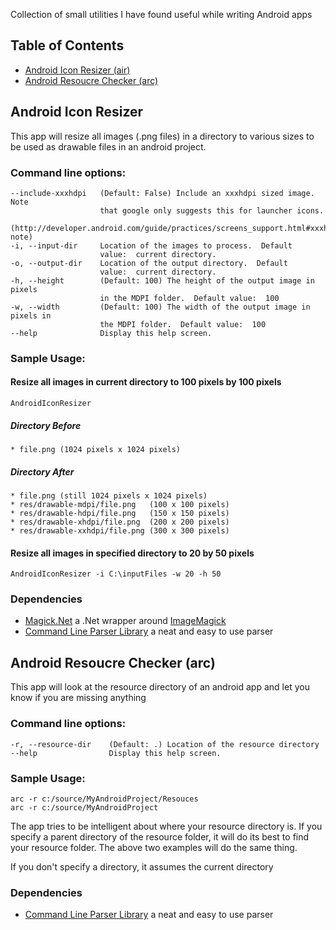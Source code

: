 Collection of small utilities I have found useful while writing Android apps

## Table of Contents ##
* [Android Icon Resizer (air)](https://github.com/jquintus/QuintusPersonal/tree/master/AndroidIconResizer#android-icon-resizer)
* [Android Resoucre Checker (arc)](https://github.com/jquintus/QuintusPersonal/tree/master/AndroidIconResizer#android-resoucre-checker-arc)

## Android Icon Resizer ##
This app will resize all images (.png files) in a directory to various sizes to be used as drawable files in an android project.


### Command line options: ###

    --include-xxxhdpi   (Default: False) Include an xxxhdpi sized image.  Note
                        that google only suggests this for launcher icons.
                        (http://developer.android.com/guide/practices/screens_support.html#xxxhdpi-note)
    -i, --input-dir     Location of the images to process.  Default
                        value:  current directory.
    -o, --output-dir    Location of the output directory.  Default
                        value:  current directory.
    -h, --height        (Default: 100) The height of the output image in pixels
                        in the MDPI folder.  Default value:  100
    -w, --width         (Default: 100) The width of the output image in pixels in
                        the MDPI folder.  Default value:  100
    --help              Display this help screen.


### Sample Usage: ###

#### Resize all images in current directory to 100 pixels by 100 pixels ####

    AndroidIconResizer

##### Directory Before #####

    * file.png (1024 pixels x 1024 pixels)

##### Directory After #####

    * file.png (still 1024 pixels x 1024 pixels)
    * res/drawable-mdpi/file.png   (100 x 100 pixels)
    * res/drawable-hdpi/file.png   (150 x 150 pixels)
    * res/drawable-xhdpi/file.png  (200 x 200 pixels)
    * res/drawable-xxhdpi/file.png (300 x 300 pixels)


#### Resize all images in specified directory to 20 by 50 pixels ####

    AndroidIconResizer -i C:\inputFiles -w 20 -h 50

### Dependencies ###

- [Magick.Net](https://magick.codeplex.com/) a .Net wrapper around [ImageMagick](http://www.imagemagick.org/)
- [Command Line Parser Library](https://commandline.codeplex.com/) a neat and easy to use parser

## Android Resoucre Checker (arc) ##

This app will look at the resource directory of an android app and let you know if you are missing anything

### Command line options: ###

    -r, --resource-dir    (Default: .) Location of the resource directory
    --help                Display this help screen.

### Sample Usage: ###

    arc -r c:/source/MyAndroidProject/Resouces
    arc -r c:/source/MyAndroidProject

The app tries to be intelligent about where your resource directory is.  If you specify a parent directory of the resource folder, it will do its best to find your resource folder.  The above two examples will do the same thing. 

If you don't specify a directory, it assumes the current directory

### Dependencies ###

- [Command Line Parser Library](https://commandline.codeplex.com/) a neat and easy to use parser

